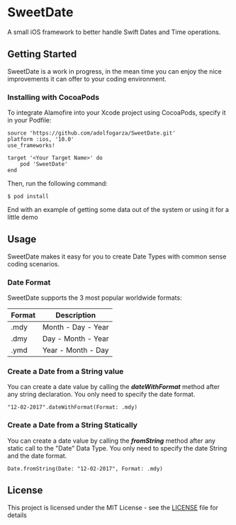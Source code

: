 # SweetDate

A small iOS framework to better handle Swift Dates and Time operations.

## Getting Started

SweetDate is a work in progress, in the mean time you can enjoy the nice improvements it can offer to your coding environment.


### Installing with CocoaPods

To integrate Alamofire into your Xcode project using CocoaPods, specify it in your Podfile:


```
source 'https://github.com/adolfogarza/SweetDate.git'
platform :ios, '10.0'
use_frameworks!

target '<Your Target Name>' do
    pod 'SweetDate'
end
```

Then, run the following command:

```
$ pod install
```

End with an example of getting some data out of the system or using it for a little demo

## Usage

SweetDate makes it easy for you to create Date Types with common sense coding scenarios.

### Date Format

SweetDate supports the 3 most popular worldwide formats:


Format  | Description
------------- | -------------
.mdy  | Month - Day - Year
.dmy  | Day - Month - Year
.ymd  | Year - Month - Day

### Create a Date from a String value

You can create a date value by calling the ___dateWithFormat___ method after any string declaration. 
You only need to specify the date format.

```
"12-02-2017".dateWithFormat(Format: .mdy)
```

### Create a Date from a String Statically

You can create a date value by calling the ___fromString___ method after any static call to the "Date" Data Type.
You only need to specify the date String and the date format.

```
Date.fromString(Date: "12-02-2017", Format: .mdy)
```

## License

This project is licensed under the MIT License - see the [LICENSE](LICENSE) file for details

